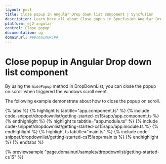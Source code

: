```yaml
---
layout: post
title: Close popup in Angular Drop down list component | Syncfusion
description: Learn here all about Close popup in Syncfusion Angular Drop down list component of Syncfusion Essential JS 2 and more.
platform: ej2-angular
control: Close popup 
documentation: ug
domainurl: ##DomainURL##
---
```


# Close popup in Angular Drop down list component

By using the `hidePopup` method in DropDownList, you can close the popup on scroll when triggered the windows scroll event.

The following example demonstrate about how to close the popup on scroll.

{% tabs %}
{% highlight ts tabtitle="app.component.ts" %}
{% include code-snippet/dropdownlist/getting-started-cs15/app/app.component.ts %}
{% endhighlight %}
{% highlight ts tabtitle="app.module.ts" %}
{% include code-snippet/dropdownlist/getting-started-cs15/app/app.module.ts %}
{% endhighlight %}
{% highlight ts tabtitle="main.ts" %}
{% include code-snippet/dropdownlist/getting-started-cs15/app/main.ts %}
{% endhighlight %}
{% endtabs %}
  
{% previewsample "page.domainurl/samples/dropdownlist/getting-started-cs15" %}